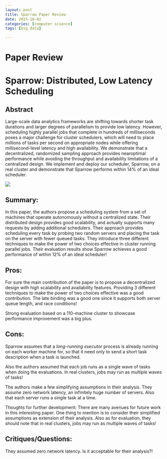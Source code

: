 ```yaml
---
layout: post
title: Sparrow Paper Review
date: 2015-10-02
categories: [computer science]
tags: [big data]

---
```


# Paper Review

# Sparrow: Distributed, Low Latency Scheduling 

## Abstract
Large-scale data analytics frameworks are shifting towards shorter task durations and larger degrees of parallelism to provide low latency. However, scheduling highly parallel jobs that complete in hundreds of milliseconds poses a major challenge for cluster schedulers, which will need to place millions of tasks per second on appropriate nodes while offering millisecond-level latency and high availability. We demonstrate that a decentralized, randomized sampling approach provides nearoptimal performance while avoiding the throughput and availability limitations of a centralized design. We implement and deploy our scheduler, Sparrow, on a real cluster and demonstrate that Sparrow performs within 14% of an ideal scheduler.

![](http://sungsoo.github.com/images/sparrow-technique.png)


## Summary:
In this paper, the authors propose a scheduling system from a set of
machines that operate autonomously without a centralized state. Their
distributed design provides good scalability, and actually supports many
requests by adding additional schedulers. Their approach provides
scheduling every task by probing two random servers and placing the task
on the server with fewer queued tasks. They introduce three different
techniques to make the power of two choices effective in cluster running
parallel jobs. Their evaluation results show Sparrow achieves a good
performance of within 12% of an ideal scheduler!

## Pros:
For sure the main contribution of the paper is to propose a
decentralized design with high scalability and availability features.
Providing 3 different techniques to make the power of two choices
effective was a good contribution. The late binding was a good one since
it supports both server queue length, and race conditions!

Strong evaluation based on a 110-machine cluster to showcase performance
improvement was a big plus.

## Cons:
Sparrow assumes that a *long-running executor* process is already running
on each worker machine for, so that it need only to send a short task
description when a task is launched.

Also the authors assumed that each job runs as a single wave of tasks
when doing the evaluations. In real clusters, jobs may run as multiple
waves of tasks!

The authors make a few simplifying assumptions in their analysis. They
assume zero network latency, an infinitely huge number of servers. Also
that each server runs a single task at a time.

Thoughts for further development:
There are many avenues for future work in this interesting paper. One
thing to mention is to consider their simplified assumptions as
extension of their analysis. Also as for evaluation, they should note
that in real clusters, jobs may run as multiple waves of tasks!

## Critiques/Questions:
They assumed zero network latency. Is it acceptable for their analysis?!

